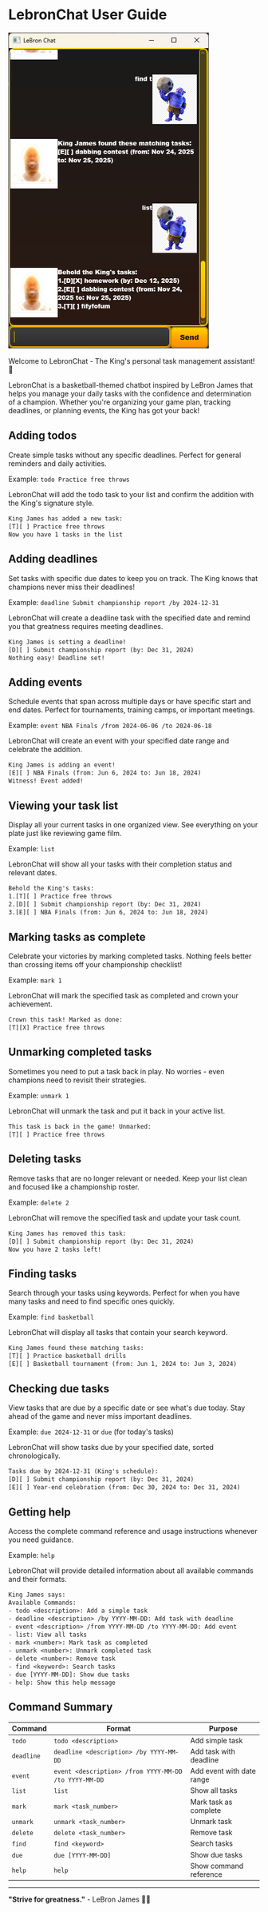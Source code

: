 # LebronChat User Guide

![LebronChat Screenshot](Ui.png)

Welcome to LebronChat - The King's personal task management assistant! 👑

LebronChat is a basketball-themed chatbot inspired by LeBron James that helps you manage your daily tasks with the confidence and determination of a champion. Whether you're organizing your game plan, tracking deadlines, or planning events, the King has got your back!

## Adding todos

Create simple tasks without any specific deadlines. Perfect for general reminders and daily activities.

Example: `todo Practice free throws`

LebronChat will add the todo task to your list and confirm the addition with the King's signature style.

```
King James has added a new task:
[T][ ] Practice free throws
Now you have 1 tasks in the list
```

## Adding deadlines

Set tasks with specific due dates to keep you on track. The King knows that champions never miss their deadlines!

Example: `deadline Submit championship report /by 2024-12-31`

LebronChat will create a deadline task with the specified date and remind you that greatness requires meeting deadlines.

```
King James is setting a deadline!
[D][ ] Submit championship report (by: Dec 31, 2024)
Nothing easy! Deadline set!
```

## Adding events

Schedule events that span across multiple days or have specific start and end dates. Perfect for tournaments, training camps, or important meetings.

Example: `event NBA Finals /from 2024-06-06 /to 2024-06-18`

LebronChat will create an event with your specified date range and celebrate the addition.

```
King James is adding an event!
[E][ ] NBA Finals (from: Jun 6, 2024 to: Jun 18, 2024)
Witness! Event added!
```

## Viewing your task list

Display all your current tasks in one organized view. See everything on your plate just like reviewing game film.

Example: `list`

LebronChat will show all your tasks with their completion status and relevant dates.

```
Behold the King's tasks:
1.[T][ ] Practice free throws
2.[D][ ] Submit championship report (by: Dec 31, 2024)
3.[E][ ] NBA Finals (from: Jun 6, 2024 to: Jun 18, 2024)
```

## Marking tasks as complete

Celebrate your victories by marking completed tasks. Nothing feels better than crossing items off your championship checklist!

Example: `mark 1`

LebronChat will mark the specified task as completed and crown your achievement.

```
Crown this task! Marked as done:
[T][X] Practice free throws
```

## Unmarking completed tasks

Sometimes you need to put a task back in play. No worries - even champions need to revisit their strategies.

Example: `unmark 1`

LebronChat will unmark the task and put it back in your active list.

```
This task is back in the game! Unmarked:
[T][ ] Practice free throws
```

## Deleting tasks

Remove tasks that are no longer relevant or needed. Keep your list clean and focused like a championship roster.

Example: `delete 2`

LebronChat will remove the specified task and update your task count.

```
King James has removed this task:
[D][ ] Submit championship report (by: Dec 31, 2024)
Now you have 2 tasks left!
```

## Finding tasks

Search through your tasks using keywords. Perfect for when you have many tasks and need to find specific ones quickly.

Example: `find basketball`

LebronChat will display all tasks that contain your search keyword.

```
King James found these matching tasks:
[T][ ] Practice basketball drills
[E][ ] Basketball tournament (from: Jun 1, 2024 to: Jun 3, 2024)
```

## Checking due tasks

View tasks that are due by a specific date or see what's due today. Stay ahead of the game and never miss important deadlines.

Example: `due 2024-12-31` or `due` (for today's tasks)

LebronChat will show tasks due by your specified date, sorted chronologically.

```
Tasks due by 2024-12-31 (King's schedule):
[D][ ] Submit championship report (by: Dec 31, 2024)
[E][ ] Year-end celebration (from: Dec 30, 2024 to: Dec 31, 2024)
```

## Getting help

Access the complete command reference and usage instructions whenever you need guidance.

Example: `help`

LebronChat will provide detailed information about all available commands and their formats.

```
King James says:
Available Commands:
- todo <description>: Add a simple task
- deadline <description> /by YYYY-MM-DD: Add task with deadline
- event <description> /from YYYY-MM-DD /to YYYY-MM-DD: Add event
- list: View all tasks
- mark <number>: Mark task as completed
- unmark <number>: Unmark completed task
- delete <number>: Remove task
- find <keyword>: Search tasks
- due [YYYY-MM-DD]: Show due tasks
- help: Show this help message
```

## Command Summary

| Command | Format | Purpose |
|---------|--------|---------|
| `todo` | `todo <description>` | Add simple task |
| `deadline` | `deadline <description> /by YYYY-MM-DD` | Add task with deadline |
| `event` | `event <description> /from YYYY-MM-DD /to YYYY-MM-DD` | Add event with date range |
| `list` | `list` | Show all tasks |
| `mark` | `mark <task_number>` | Mark task as complete |
| `unmark` | `unmark <task_number>` | Unmark task |
| `delete` | `delete <task_number>` | Remove task |
| `find` | `find <keyword>` | Search tasks |
| `due` | `due [YYYY-MM-DD]` | Show due tasks |
| `help` | `help` | Show command reference |

---

**"Strive for greatness."** - LeBron James 👑🏀